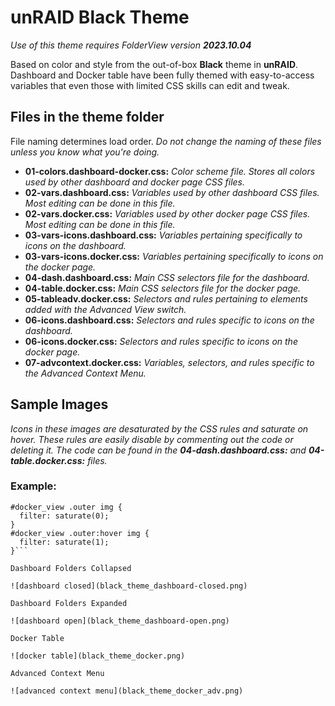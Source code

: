 # unRAID Black Theme

_Use of this theme requires FolderView version **2023.10.04**_

Based on color and style from the out-of-box **Black** theme in **unRAID**.
Dashboard and Docker table have been fully themed with easy-to-access variables that even those with limited CSS skills can edit and tweak.

## Files in the theme folder

File naming determines load order. _Do not change the naming of these files unless you know what you're doing._

- **01-colors.dashboard-docker.css:** _Color scheme file. Stores all colors used by other dashboard and docker page CSS files._
- **02-vars.dashboard.css:** _Variables used by other dashboard CSS files. Most editing can be done in this file._
- **02-vars.docker.css:** _Variables used by other docker page CSS files. Most editing can be done in this file._
- **03-vars-icons.dashboard.css:** _Variables pertaining specifically to icons on the dashboard._
- **03-vars-icons.docker.css:** _Variables pertaining specifically to icons on the docker page._
- **04-dash.dashboard.css:** _Main CSS selectors file for the dashboard._
- **04-table.docker.css:** _Main CSS selectors file for the docker page._
- **05-tableadv.docker.css:** _Selectors and rules pertaining to elements added with the Advanced View switch._
- **06-icons.dashboard.css:** _Selectors and rules specific to icons on the dashboard._
- **06-icons.docker.css:** _Selectors and rules specific to icons on the docker page._
- **07-advcontext.docker.css:** _Variables, selectors, and rules specific to the Advanced Context Menu._

## Sample Images

_Icons in these images are desaturated by the CSS rules and saturate on hover. These rules are easily disable by commenting out the code or deleting it.
The code can be found in the **04-dash.dashboard.css:** and **04-table.docker.css:** files._

### Example:

````/* Desaturate docker/vm container and folder icons, saturate on hover */
#docker_view .outer img {
  filter: saturate(0);
}
#docker_view .outer:hover img {
  filter: saturate(1);
}```

Dashboard Folders Collapsed

![dashboard closed](black_theme_dashboard-closed.png)

Dashboard Folders Expanded

![dashboard open](black_theme_dashboard-open.png)

Docker Table

![docker table](black_theme_docker.png)

Advanced Context Menu

![advanced context menu](black_theme_docker_adv.png)
````

